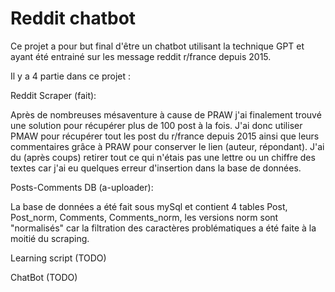 # Reddit chatbot


Ce projet a pour but final d'être un chatbot utilisant la technique GPT et ayant été entrainé sur les message reddit r/france depuis 2015.


Il y a 4 partie dans ce projet :


Reddit Scraper (fait):

Après de nombreuses mésaventure à cause de PRAW j'ai finalement trouvé une solution pour récupérer plus de 100 post à la fois. J'ai donc utiliser PMAW pour récupérer tout les post du r/france depuis 2015 ainsi que leurs commentaires grâce à PRAW pour conserver le lien (auteur, répondant). J'ai du (après coups) retirer tout ce qui n'étais pas une lettre ou un chiffre des textes car j'ai eu quelques erreur d'insertion dans la base de données.
 

Posts-Comments DB (a-uploader):

La base de données a été fait sous mySql et contient 4 tables Post, Post_norm, Comments, Comments_norm, les versions norm sont "normalisés" car la filtration des caractères problématiques a été faite à la moitié du scraping.


Learning script (TODO)


ChatBot (TODO)
